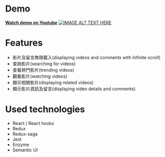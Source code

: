# Demo

**[Watch demo on Youtube](https://www.youtube.com/watch?v=6pWytZl4E_4)**
[![IMAGE ALT TEXT HERE](https://img.youtube.com/vi/6pWytZl4E_4/0.jpg)](https://www.youtube.com/watch?v=6pWytZl4E_4)

# Features

- 影片及留言無限載入(displaying videos and comments with Infinite scroll)
- 查詢影片(searching for videos)
- 查看熱門影片(trending videos)
- 觀看影片(watching videos)
- 顯示相關影片(displaying related videos)
- 顯示影片資訊及留言(displaying video details and comments)

# Used technologies

- React / React hooks
- Redux
- Redux-saga
- Jest
- Enzyme
- Semantic UI
